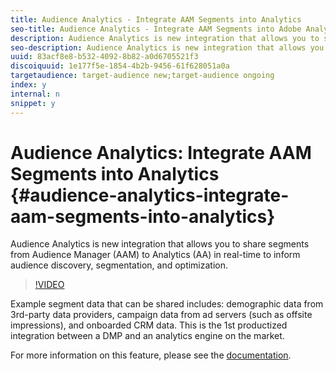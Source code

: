```yaml
---
title: Audience Analytics - Integrate AAM Segments into Analytics
seo-title: Audience Analytics - Integrate AAM Segments into Adobe Analytics
description: Audience Analytics is new integration that allows you to share segments from Audience Manager (AAM) to Analytics (AA) in real-time to inform audience discovery, segmentation, and optimization.
seo-description: Audience Analytics is new integration that allows you to share segments from Audience Manager (AAM) to Adobe Analytics (AA) in real-time to inform audience discovery, segmentation, and optimization.
uuid: 83acf8e8-b532-4092-8b82-a0d6705521f3
discoiquuid: 1e177f5e-1854-4b2b-9456-61f628051a0a
targetaudience: target-audience new;target-audience ongoing
index: y
internal: n
snippet: y
---
```


# Audience Analytics: Integrate AAM Segments into Analytics {#audience-analytics-integrate-aam-segments-into-analytics}

Audience Analytics is new integration that allows you to share segments from Audience Manager (AAM) to Analytics (AA) in real-time to inform audience discovery, segmentation, and optimization.

>[!VIDEO](https://video.tv.adobe.com/v/25450/?quality=12)

Example segment data that can be shared includes: demographic data from 3rd-party data providers, campaign data from ad servers (such as offsite impressions), and onboarded CRM data. This is the 1st productized integration between a DMP and an analytics engine on the market.

For more information on this feature, please see the [documentation](https://marketing.adobe.com/resources/help/en_US/analytics/audiences/).
